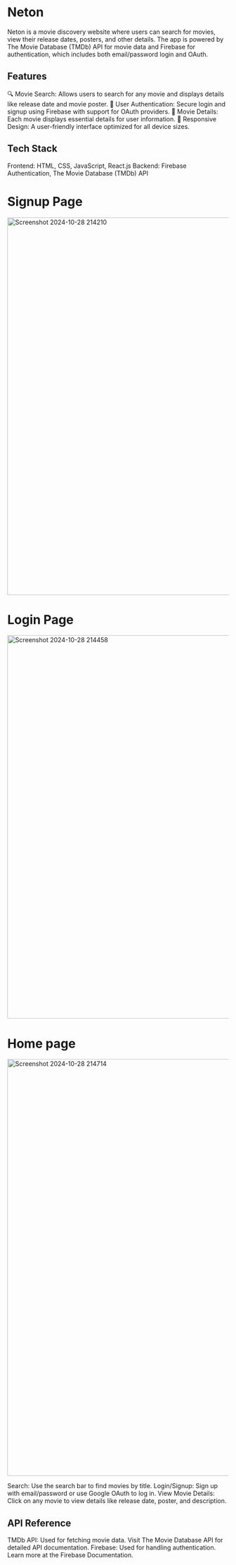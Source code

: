 # Neton

Neton is a movie discovery website where users can search for movies, view their release dates, posters, and other details. The app is powered by The Movie Database (TMDb) API for movie data and Firebase for authentication, which includes both email/password login and OAuth.

## Features
🔍 Movie Search: Allows users to search for any movie and displays details like release date and movie poster.
🔐 User Authentication: Secure login and signup using Firebase with support for OAuth providers.
📅 Movie Details: Each movie displays essential details for user information.
🎨 Responsive Design: A user-friendly interface optimized for all device sizes.

## Tech Stack
Frontend: HTML, CSS, JavaScript, React.js
Backend: Firebase Authentication, The Movie Database (TMDb) API

# Signup Page
<img width="857" alt="Screenshot 2024-10-28 214210" src="https://github.com/user-attachments/assets/2e51888a-f410-435a-8073-1872cadc7fc2">

# Login Page
<img width="870" alt="Screenshot 2024-10-28 214458" src="https://github.com/user-attachments/assets/1bab7971-208c-47a8-8eff-f49fb0e3b61d">

# Home page
<img width="946" alt="Screenshot 2024-10-28 214714" src="https://github.com/user-attachments/assets/5b8279ba-97d7-42ee-ad13-d3825af47a2b">



Search: Use the search bar to find movies by title.
Login/Signup: Sign up with email/password or use Google OAuth to log in.
View Movie Details: Click on any movie to view details like release date, poster, and description.

## API Reference
TMDb API: Used for fetching movie data. Visit The Movie Database API for detailed API documentation.
Firebase: Used for handling authentication. Learn more at the Firebase Documentation.

